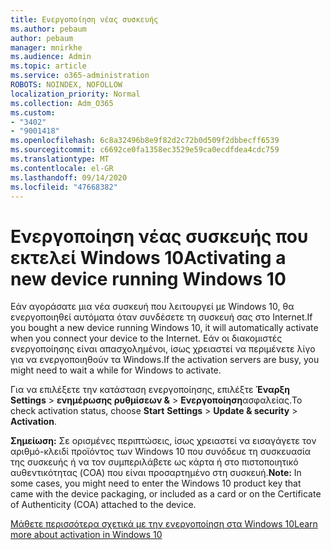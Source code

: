 ```yaml
---
title: Ενεργοποίηση νέας συσκευής
ms.author: pebaum
author: pebaum
manager: mnirkhe
ms.audience: Admin
ms.topic: article
ms.service: o365-administration
ROBOTS: NOINDEX, NOFOLLOW
localization_priority: Normal
ms.collection: Adm_O365
ms.custom:
- "3402"
- "9001418"
ms.openlocfilehash: 6c8a32496b8e9f82d2c72b0d509f2dbbecff6539
ms.sourcegitcommit: c6692ce0fa1358ec3529e59ca0ecdfdea4cdc759
ms.translationtype: MT
ms.contentlocale: el-GR
ms.lasthandoff: 09/14/2020
ms.locfileid: "47668382"
---
```

# <a name="activating-a-new-device-running-windows-10"></a><span data-ttu-id="5dad3-102">Ενεργοποίηση νέας συσκευής που εκτελεί Windows 10</span><span class="sxs-lookup"><span data-stu-id="5dad3-102">Activating a new device running Windows 10</span></span>

<span data-ttu-id="5dad3-103">Εάν αγοράσατε μια νέα συσκευή που λειτουργεί με Windows 10, θα ενεργοποιηθεί αυτόματα όταν συνδέσετε τη συσκευή σας στο Internet.</span><span class="sxs-lookup"><span data-stu-id="5dad3-103">If you bought a new device running Windows 10, it will automatically activate when you connect your device to the Internet.</span></span> <span data-ttu-id="5dad3-104">Εάν οι διακομιστές ενεργοποίησης είναι απασχολημένοι, ίσως χρειαστεί να περιμένετε λίγο για να ενεργοποιηθούν τα Windows.</span><span class="sxs-lookup"><span data-stu-id="5dad3-104">If the activation servers are busy, you might need to wait a while for Windows to activate.</span></span>

<span data-ttu-id="5dad3-105">Για να επιλέξετε την κατάσταση ενεργοποίησης, επιλέξτε **Έναρξη** **Settings**  >  **ενημέρωσης ρυθμίσεων &**  >  **Ενεργοποίηση**ασφαλείας.</span><span class="sxs-lookup"><span data-stu-id="5dad3-105">To check activation status, choose **Start** **Settings** > **Update & security** > **Activation**.</span></span>

<span data-ttu-id="5dad3-106">**Σημείωση:** Σε ορισμένες περιπτώσεις, ίσως χρειαστεί να εισαγάγετε τον αριθμό-κλειδί προϊόντος των Windows 10 που συνόδευε τη συσκευασία της συσκευής ή να τον συμπεριλάβετε ως κάρτα ή στο πιστοποιητικό αυθεντικότητας (COA) που είναι προσαρτημένο στη συσκευή.</span><span class="sxs-lookup"><span data-stu-id="5dad3-106">**Note:** In some cases, you might need to enter the Windows 10 product key that came with the device packaging, or included as a card or on the Certificate of Authenticity (COA) attached to the device.</span></span>

[<span data-ttu-id="5dad3-107">Μάθετε περισσότερα σχετικά με την ενεργοποίηση στα Windows 10</span><span class="sxs-lookup"><span data-stu-id="5dad3-107">Learn more about activation in Windows 10</span></span>](https://support.microsoft.com/help/12440)